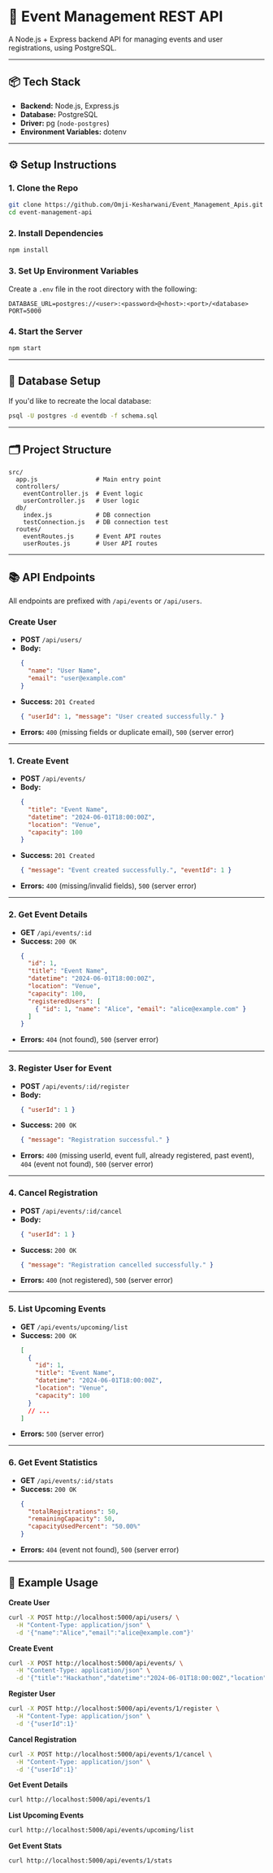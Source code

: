 # 🎉 Event Management REST API

A Node.js + Express backend API for managing events and user registrations, using PostgreSQL.

---

## 📦 Tech Stack

- **Backend:** Node.js, Express.js
- **Database:** PostgreSQL
- **Driver:** pg (`node-postgres`)
- **Environment Variables:** dotenv

---

## ⚙️ Setup Instructions

### 1. Clone the Repo

```bash
git clone https://github.com/Omji-Kesharwani/Event_Management_Apis.git
cd event-management-api
```

### 2. Install Dependencies

```bash
npm install
```

### 3. Set Up Environment Variables

Create a `.env` file in the root directory with the following:

```
DATABASE_URL=postgres://<user>:<password>@<host>:<port>/<database>
PORT=5000
```

### 4. Start the Server

```bash
npm start
```

---

## 🧱 Database Setup

If you'd like to recreate the local database:

```bash
psql -U postgres -d eventdb -f schema.sql
```

---

## 🗂️ Project Structure

```
src/
  app.js                # Main entry point
  controllers/
    eventController.js  # Event logic
    userController.js   # User logic
  db/
    index.js            # DB connection
    testConnection.js   # DB connection test
  routes/
    eventRoutes.js      # Event API routes
    userRoutes.js       # User API routes
```

---

## 📚 API Endpoints

All endpoints are prefixed with `/api/events` or `/api/users`.

### Create User

- **POST** `/api/users/`
- **Body:**
  ```json
  {
    "name": "User Name",
    "email": "user@example.com"
  }
  ```
- **Success:** `201 Created`
  ```json
  { "userId": 1, "message": "User created successfully." }
  ```
- **Errors:** `400` (missing fields or duplicate email), `500` (server error)

---

### 1. Create Event

- **POST** `/api/events/`
- **Body:**
  ```json
  {
    "title": "Event Name",
    "datetime": "2024-06-01T18:00:00Z",
    "location": "Venue",
    "capacity": 100
  }
  ```
- **Success:** `201 Created`
  ```json
  { "message": "Event created successfully.", "eventId": 1 }
  ```
- **Errors:** `400` (missing/invalid fields), `500` (server error)

---

### 2. Get Event Details

- **GET** `/api/events/:id`
- **Success:** `200 OK`
  ```json
  {
    "id": 1,
    "title": "Event Name",
    "datetime": "2024-06-01T18:00:00Z",
    "location": "Venue",
    "capacity": 100,
    "registeredUsers": [
      { "id": 1, "name": "Alice", "email": "alice@example.com" }
    ]
  }
  ```
- **Errors:** `404` (not found), `500` (server error)

---

### 3. Register User for Event

- **POST** `/api/events/:id/register`
- **Body:**
  ```json
  { "userId": 1 }
  ```
- **Success:** `200 OK`
  ```json
  { "message": "Registration successful." }
  ```
- **Errors:** `400` (missing userId, event full, already registered, past event), `404` (event not found), `500` (server error)

---

### 4. Cancel Registration

- **POST** `/api/events/:id/cancel`
- **Body:**
  ```json
  { "userId": 1 }
  ```
- **Success:** `200 OK`
  ```json
  { "message": "Registration cancelled successfully." }
  ```
- **Errors:** `400` (not registered), `500` (server error)

---

### 5. List Upcoming Events

- **GET** `/api/events/upcoming/list`
- **Success:** `200 OK`
  ```json
  [
    {
      "id": 1,
      "title": "Event Name",
      "datetime": "2024-06-01T18:00:00Z",
      "location": "Venue",
      "capacity": 100
    }
    // ...
  ]
  ```
- **Errors:** `500` (server error)

---

### 6. Get Event Statistics

- **GET** `/api/events/:id/stats`
- **Success:** `200 OK`
  ```json
  {
    "totalRegistrations": 50,
    "remainingCapacity": 50,
    "capacityUsedPercent": "50.00%"
  }
  ```
- **Errors:** `404` (event not found), `500` (server error)

---

## 🧪 Example Usage

**Create User**
```bash
curl -X POST http://localhost:5000/api/users/ \
  -H "Content-Type: application/json" \
  -d '{"name":"Alice","email":"alice@example.com"}'
```

**Create Event**
```bash
curl -X POST http://localhost:5000/api/events/ \
  -H "Content-Type: application/json" \
  -d '{"title":"Hackathon","datetime":"2024-06-01T18:00:00Z","location":"Main Hall","capacity":100}'
```

**Register User**
```bash
curl -X POST http://localhost:5000/api/events/1/register \
  -H "Content-Type: application/json" \
  -d '{"userId":1}'
```

**Cancel Registration**
```bash
curl -X POST http://localhost:5000/api/events/1/cancel \
  -H "Content-Type: application/json" \
  -d '{"userId":1}'
```

**Get Event Details**
```bash
curl http://localhost:5000/api/events/1
```

**List Upcoming Events**
```bash
curl http://localhost:5000/api/events/upcoming/list
```

**Get Event Stats**
```bash
curl http://localhost:5000/api/events/1/stats
```

 



